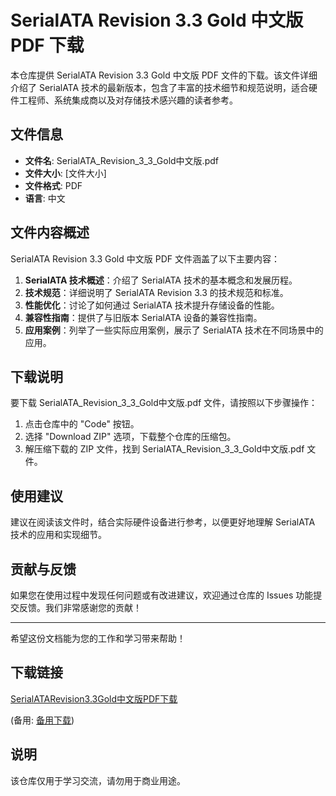 # SerialATA Revision 3.3 Gold 中文版 PDF 下载

本仓库提供 SerialATA Revision 3.3 Gold 中文版 PDF 文件的下载。该文件详细介绍了 SerialATA 技术的最新版本，包含了丰富的技术细节和规范说明，适合硬件工程师、系统集成商以及对存储技术感兴趣的读者参考。

## 文件信息

- **文件名**: SerialATA_Revision_3_3_Gold中文版.pdf
- **文件大小**: [文件大小]
- **文件格式**: PDF
- **语言**: 中文

## 文件内容概述

SerialATA Revision 3.3 Gold 中文版 PDF 文件涵盖了以下主要内容：

1. **SerialATA 技术概述**：介绍了 SerialATA 技术的基本概念和发展历程。
2. **技术规范**：详细说明了 SerialATA Revision 3.3 的技术规范和标准。
3. **性能优化**：讨论了如何通过 SerialATA 技术提升存储设备的性能。
4. **兼容性指南**：提供了与旧版本 SerialATA 设备的兼容性指南。
5. **应用案例**：列举了一些实际应用案例，展示了 SerialATA 技术在不同场景中的应用。

## 下载说明

要下载 SerialATA_Revision_3_3_Gold中文版.pdf 文件，请按照以下步骤操作：

1. 点击仓库中的 "Code" 按钮。
2. 选择 "Download ZIP" 选项，下载整个仓库的压缩包。
3. 解压缩下载的 ZIP 文件，找到 SerialATA_Revision_3_3_Gold中文版.pdf 文件。

## 使用建议

建议在阅读该文件时，结合实际硬件设备进行参考，以便更好地理解 SerialATA 技术的应用和实现细节。

## 贡献与反馈

如果您在使用过程中发现任何问题或有改进建议，欢迎通过仓库的 Issues 功能提交反馈。我们非常感谢您的贡献！

---

希望这份文档能为您的工作和学习带来帮助！

## 下载链接
[SerialATARevision3.3Gold中文版PDF下载](https://pan.quark.cn/s/915afff11fcd) 

(备用: [备用下载](https://pan.baidu.com/s/1pL6I-XCLqFSDcOI4CFeaoA?pwd=1234))

## 说明

该仓库仅用于学习交流，请勿用于商业用途。
